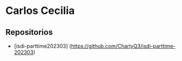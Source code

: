 # Carlos Cecilia

## Repositorios
- [isdi-parttime202303] (https://github.com/CharlyQ3/isdi-parttime-202303)